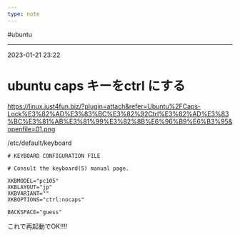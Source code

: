 ```yaml
---
type: note
---
```


#ubuntu

---
2023-01-21  23:22

# ubuntu caps キーをctrl にする

https://linux.just4fun.biz/?plugin=attach&refer=Ubuntu%2FCaps-Lock%E3%82%AD%E3%83%BC%E3%82%92Ctrl%E3%82%AD%E3%83%BC%E3%81%AB%E3%81%99%E3%82%8B%E6%96%B9%E6%B3%95&openfile=01.png

/etc/default/keyboard

```
# KEYBOARD CONFIGURATION FILE

# Consult the keyboard(5) manual page.

XKBMODEL="pc105"
XKBLAYOUT="jp"
XKBVARIANT=""
XKBOPTIONS="ctrl:nocaps"

BACKSPACE="guess"
```

これで再起動でOK!!!!
